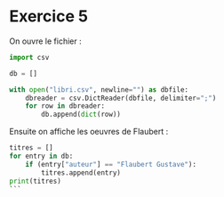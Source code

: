 # Exercice 5

On ouvre le fichier :

```py
import csv

db = []

with open("libri.csv", newline="") as dbfile:
    dbreader = csv.DictReader(dbfile, delimiter=";")
    for row in dbreader:
        db.append(dict(row))
```

Ensuite on affiche les oeuvres de Flaubert :

```py
titres = []
for entry in db:
    if (entry["auteur"] == "Flaubert Gustave"):
        titres.append(entry)
print(titres)
̀ ``
